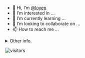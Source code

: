 - 👋 Hi, I’m [@loyep](https://github.com/loyep)
- 👀 I’m interested in ...
- 🌱 I’m currently learning ...
- 💞️ I’m looking to collaborate on ...
- 📫 How to reach me ...

<details>
  <summary>Other info.</summary>
  <br>

<!--START_SECTION:waka-->

```txt
Vue.js           8 hrs 51 mins   ████████████░░░░░░░░░░░░░   47.62 %
TypeScript       7 hrs 7 mins    █████████▓░░░░░░░░░░░░░░░   38.30 %
JSON             1 hr 25 mins    ██░░░░░░░░░░░░░░░░░░░░░░░   07.69 %
JavaScript       28 mins         ▓░░░░░░░░░░░░░░░░░░░░░░░░   02.51 %
Other            25 mins         ▓░░░░░░░░░░░░░░░░░░░░░░░░   02.31 %
```

<!--END_SECTION:waka-->

</details>

![visitors](https://visitor-badge.glitch.me/badge?page_id=loyep.loyep)

